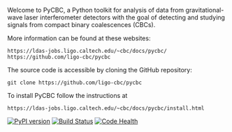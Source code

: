 Welcome to PyCBC, a Python toolkit for analysis of data from gravitational-wave
laser interferometer detectors with the goal of detecting and studying signals
from compact binary coalescences (CBCs).

More information can be found at these websites:

    https://ldas-jobs.ligo.caltech.edu/~cbc/docs/pycbc/
    https://github.com/ligo-cbc/pycbc

The source code is accessible by cloning the GitHub repository:

    git clone https://github.com/ligo-cbc/pycbc

To install PyCBC follow the instructions at

    https://ldas-jobs.ligo.caltech.edu/~cbc/docs/pycbc/install.html

[![PyPI version](https://badge.fury.io/py/pycbc.svg)](http://badge.fury.io/py/pycbc)
[![Build Status](https://travis-ci.org/ligo-cbc/pycbc.svg?branch=master)](https://travis-ci.org/ligo-cbc/pycbc)
[![Code Health](https://landscape.io/github/ligo-cbc/pycbc/master/landscape.svg?style=flat)](https://landscape.io/github/ligo-cbc/pycbc/master)
